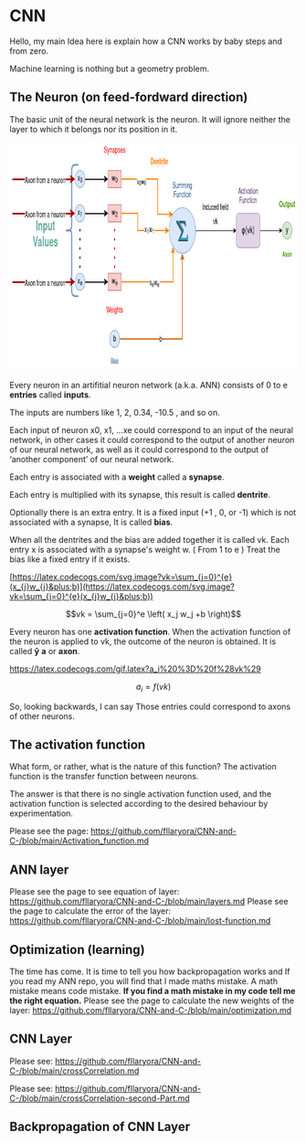 # CNN
Hello, my main Idea here is explain how a CNN works by baby steps and from zero.

Machine learning is nothing but a geometry problem.

## The Neuron (on feed-fordward direction)
The basic unit of the neural network is the neuron. It will ignore neither the layer to which it belongs nor its position in it.

<img src="Neuron.drawio.png" alt="Image of a neuron" style="height: 400px; width:871px;"/>

Every neuron in an artifitial neuron network (a.k.a. ANN) consists of 0 to e **entries** called **inputs**.

The inputs are numbers like 1, 2, 0.34, -10.5 , and so on.

Each input of neuron x0, x1, ...xe could correspond to an input of the neural network, in other cases it could correspond to the output of another neuron of our neural network, as well as it could correspond to the output of ‘another component’ of our neural network. 

Each entry is associated with a **weight** called a **synapse**.

Each entry is multiplied with its synapse, this result is called **dentrite**.

Optionally there is an extra entry. It is a fixed input (+1 , 0, or -1) which is not associated with a synapse, It is called **bias**.

When all the dentrites and the bias are added together it is called vk.
Each entry x is associated with a synapse's weight w. ( From 1 to e )
Treat the bias like a fixed entry if it exists.

[https://latex.codecogs.com/svg.image?vk=\sum_{j=0}^{e}(x_{j}w_{j}&plus;b)](https://latex.codecogs.com/svg.image?vk=\sum_{j=0}^{e}(x_{j}w_{j}&plus;b))

$$vk = \sum_{j=0}^e \left( x_j w_j +b \right)$$

Every neuron has one **activation function**.
When the activation function of the neuron is applied to vk, the outcome of the neuron is obtained. It is called **ŷ** **a** or **axon**.

https://latex.codecogs.com/gif.latex?a_i%20%3D%20f%28vk%29

$$a_i = f \left( vk \right)$$

So, looking backwards, I can say Those entries could correspond to axons of other neurons.

## The activation function

What form, or rather, what is the nature of this function? The activation function is the transfer function between neurons.

The answer is that there is no single activation function used, and the activation function is selected according to the desired behaviour by experimentation.

Please see the page: https://github.com/fllaryora/CNN-and-C-/blob/main/Activation_function.md

## ANN layer

Please see the page to see equation of layer: https://github.com/fllaryora/CNN-and-C-/blob/main/layers.md
Please see the page to calculate the error of the layer: https://github.com/fllaryora/CNN-and-C-/blob/main/lost-function.md

## Optimization (learning)

The time has come. It is time to tell you how backpropagation works and If you read my ANN repo, you will find that I made maths mistake. A math mistake means code mistake.
**If you find a math mistake in my code tell me the right equation.**
Please see the page to calculate the new weights of the layer: https://github.com/fllaryora/CNN-and-C-/blob/main/optimization.md

## CNN Layer

Please see: https://github.com/fllaryora/CNN-and-C-/blob/main/crossCorrelation.md

Please see: https://github.com/fllaryora/CNN-and-C-/blob/main/crossCorrelation-second-Part.md

## Backpropagation of CNN Layer 
